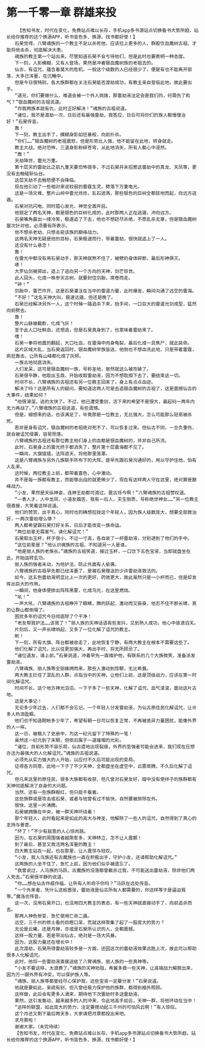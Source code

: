 # 第一千零一章 群雄来投
        【告知书友，时代在变化，免费站点难以长存，手机app多书源站点切换看书大势所趋，站长给你推荐的这个换源APP，听书音色多、换源、找书都好使！】
       石昊觉得，八臂魂族的一个教主不足以杀死他，应该拉上更多的人，群殴饮血魔树古祖，才能将他击杀，彻底解决大患。
       魂族的教主第一个站出来，尽管知道石昊不会亏待他们，但是此时也要表明一种态度。
       下一刻，人影模糊，又有人登场，果然是冲着银血魔树族的老祖去的。
       仙古，有诅咒，蕴含着莫大的危机，一般这个级数的人已经很少了，便是有也不能离开部落，大多已浑噩，在沉睡中。
       但是今日很特别，各大族群都在关注石昊能否渡劫成功，有教主亲自登临此地，故此要出手。
       “道兄，你们要做什么，难道会被一个外人挑拨，那雷劫液注定会是我们的，何需伤了和气？”银血魔树的古祖说道。
       “你我两族本就有仇，此时正好解决！”魂族的古祖说道。
       “诸位，我不是渡劫一次，日后还有最强雷劫，我答应，日后可将你们的族人都慢慢治好！”石昊传音。
       轰！
       下一刻，教主出手了，模糊身影如狂暴般，向前扑杀。
       “你们……”银血魔树的老祖震怒，但是形势比人强，他不能留在此地，转身就走。
       教主大战，绝对恐怖，三道身影粉碎苍穹，从此地消失，所有人都心中凛然。
       “轰！”
       天劫降世，雷光万重。
       第十层天的雷劫比之前九重天要恐怖很多，不过石昊并未招惹这雷劫中的真龙、天凤等，更没有去触碰斩仙台。
       这层天劫不去触怒便不会降临。
       现在他引动了一些相对来说较弱的雷霆生灵，劈落下万重电光。
       这是一场灾难，整片山岭中雷光烁烁，乱石迸溅，那些银色的巨树全都拔地而起，向远方逃遁。
       石昊对抗闪电，同时眉心发光，神觉全面开启。
       他锁定了两名天神，都是银色的巨树化成的，此时那两人正在逃遁，冲向远方。
       石昊嘴角露出一缕冷笑，极速追了下去，他也不想赶尽杀绝，不愿乱杀无辜，但是银血魔树屡次针对他，必须要有所表示。
       他不想杀老幼，只想击毙该族的巅峰战力。
       这两名天神无疑是他的目标，石昊极速而行，带着雷劫，很快就追上了一人。
       这没有什么悬念！
       轰！
       在雷光中都没有用石昊动手，那天神就熬不住了，被劈的身体碎断，最后形神俱灭。
       哧！
       大罗仙剑被掷出，追上了逃向另一个方向的天神，剑芒惊世。
       此人回头，化成一株参天古树，就要封住剑胎，席卷而走。
       “砰！”
       剑胎中，雷芒炸开，这是石昊灌注在当中的雷道力量，此时爆发，瞬间沟通了远空的雷海。
       “不好！”这名天神大叫，极速远遁，但还是晚了。
       石昊已经解决另外一人，这个时候一路追杀下来，抬手间，一口巨大的雷道光剑成型，猛然向前劈去。
       轰！
       整片山脉被截断，化成飞灰！
       至于此人口吐鲜血，还想逃，但是石昊真身到了，也意味着雷劫来了。
       噗！
       石昊一拳将他震的翻起，大口吐血，在雷海中肉身龟裂，最后化成一具焦尸，就此毙命。
       这片区域大乱，当石昊返回时，银血魔树举族皆逃，他倒也不想血洗此地，只是带着雷霆，疯狂轰击，让所有山峰都化成了灰烬。
       一族古地彻底消失。
       人们发呆，这可是银血魔树一族，号称圣地，居然就这么被攻破了。
       石昊很平静，他取出玉鼎，开始收取雷劫液，因为不想耽搁下去了，要结束这一切。
       时间不长，八臂魂族的古祖还有另一位教主回来了，身上有点点血迹。
       解决了吗？这是所有人的疑问，要知道这两人可是去追银血魔树的古祖了，这是震撼仙古的大事件，结果如何？
       “他很滑溜，逃的太快了。不过，他已遭受重创，活下来的希望不是很大，最起码一两年内无力再战了。”八臂魂族的古祖说道，有些遗憾。
       但是，细想来的话，也该满足了，毕竟那是一位教主，无比强大，怎么可能那么轻易被杀死。
       若非是身有诅咒，银血魔树的老祖绝对死不了，可以恢复过来。但仙古不同，一旦负重伤，就会被诅咒侵袭，容易殒落。
       八臂魂族的古祖还有那位教主他们身上的血都是银血魔树的，并非自己所流。
       此时，石昊身上的雷光终于都消失了，整片第十层雷海都不见了。
       一瞬间，大旗猎猎，法阵遮天，将他那里笼罩。
       这是八臂魂族与另外几族联手所布下的大阵，是早先跟石昊沟通好的，用以守护住他，怕有人乱来。
       这时候，两位教主上前，都带着喜色，心中激动。
       并不是每一族都有教主，而能够出战的就更稀少了，现在有这样两人守在这里，绝对算是巅峰战力。
       “小友，果然是天纵神姿，连神王劫都可渡过，震古烁今啊！”八臂魂族的古祖赞叹道。
       “一表人才，人中龙凤，小道友婚否，我有一后人，天生丽质，号称绝世神女……”另一位教主很直接，大笑着这样说道。
       他们的赞赏，出于真心，同时也的确想拉拢这个年轻人，因为族人级数庞大，想要全部救治好，一两次雷劫增么够？
       两人都希望跟石昊打好关系，日后才能改变一族命运。
       “两位前辈无需客气，请化解诅咒！”
       石昊取出玉杯，杯子很小，不过一寸高，各自装了一杯雷劫液，分别递到了他们的手中。
       “这位前辈是？”他认识魂族的古祖，不知道另一人是谁。
       “他是丽人族的老族长。”魂族的古祖笑道，接过玉杯，一口饮下五色宝液，当即就盘坐在此，开始运转玄功。
       丽人族的强者未动，为他护法，防止外面有人偷袭。
       八臂魂族的古祖早先都已经浑噩了，是被石昊赠送的少许雷劫液救活的。
       如今，这五色雷劫液明显比上一次的更好，药效更大，故此虽然只是一小杯而已，但是却发挥出巨大的作用。
       一瞬间，他身体便排出阵阵黑雾，化成乌光，在这里燃烧。
       “吼！”
       一声大吼，八臂魂族的古祖睁开了眼睛，腾的跃起，激动而又振奋，他忍不住不断长啸，真的让群山都倒塌了。
       困扰多年的诅咒今日彻底除了个干净！
       “老友帮我护法……该我了！”丽人族的天神话语有些发抖，见到熟人成功，他心中骇浪滔天。
       片刻后，又一声长啸响起，又多了一位化解了诅咒的教主。
       刷！
       下一刻，所有大旗、阵台都被收走了，此地恢复宁静，有两大教主在根本不需要这些了。
       他们化解了诅咒，比以往更加强大，再出手时，将无所顾忌了。
       “诸位道友，请上前。”石昊说道，冲着早先一直维护他，有联系的几个大族微笑，准备派发雷劫液。
       八臂魂族、丽人族等全部蜂拥而来，那些人激动到惊颤，无比希冀。
       两大教主拦住了混乱的人群，点指当中的天神，让他们上前，这是顶级战力，应该在第一时间化解诅咒。
       时间不长，这个地方神光滔滔，一下子多了一些天神，化解了诅咒，血气滚滚，震动这片古地。
       这是大事记！
       无论多少年过去，人们都不会忘记，一个年轻人分发雷劫液，为仙古原住民化解诅咒，让许多人热泪盈眶。
       他们也不知道期盼多少年了，希望有朝一日可以恢复正常，不再被诡异力量困扰，能像外界的人一样。
       这一日，被载入了史册中，为这一纪元留下了特殊的一笔！
       虽然这一纪元到了末期，但依旧属于一道璀璨的光彩。
       “诸位，目前形势不容乐观，仙古遗地出现裂痕，外界的至强者可能会进来，我们现在应想办法为最强大的人化解诅咒。”魂族的古祖说道。
       必须先从实力强大的人开始，以应付不久后可能出现的变局。
       征得各方同意，此地一下子了不少天神，全都盘坐在虚空中，云雾蒸腾，不久后化解了诅咒。
       但凡来这里的原住民，很多大族都有收获，但凡曾对石昊友好，暗中没有使绊子的族群都有天神彻底解决了自身的大问题。
       当然，还有一些族群眼红，但只能干看着。
       这些族群或是攻击或石昊，或者与他曾有过不愉快，自然要被排除在外。
       很快，这里一片沸腾。
       石昊被拥簇在中央，被一群天神环绕着！
       那个年轻人，此时看起来是如此的高大与神圣，他解除了一些人的诅咒，自然得到了真心的支持与善意。
       “坏了！”不少有敌意的人心惊肉跳。
       因为，在石昊的周围强者越聚愈多，天神林立，怎不让人震颤！
       到了最后，甚至又救活两名浑噩的教主！
       四大教主站在一起，也在那里，让人震惊与轻叹。
       “小友，我人马族还有古魔族也一直在积极出手，守护小友，还请帮助化解诅咒。”
       这两族的人坐不住了，急忙上前，因为他们似乎被遗忘了。
       “我曾说过，人马族的马跃、古魔族的没落都曾截杀过我，不可能送出雷劫液，除非他们两人死去。”石昊很平静的说道。
       “你……想在仙古作威作福，让所有人听命于你吗？”马跃在远处传音。
       “一个外来者，凭什么这般嚣张，雷劫液是仙古所有人都需要的，你这样等于是逼迫我等。”魔洛也传音。
       这一次，没用石昊开口，也没用四大教主的表态，有一些天神就直接动手了，向前追杀而去。
       那两人神色惨变，急忙使用亡命二遁。
       远空，三千州的修士看的目瞪口呆，荒就这样聚集了起了一股庞大的势力？
       无论是云曦，还是月婵，亦或是石昊所认识的人，全都震撼。
       这样一股力量，若是带出仙古，绝对是一场大风暴。
       因为，这股力量还在增长中！
       此次渡劫，石昊所得雷劫液较多是一方面，还因这次的雷劫液效果远胜上次，故此可以帮助很多人化解诅咒。
       此时，他将一些雷劫液直接送给了八臂魂族、丽人族的一些真神等。
       “小友不要这样，太浪费了。”魂族的天神劝阻，希冀多救一些天神，让高端战力解脱出来，因为万一跟外界有冲突，可以保护族人等。
       “魂族、丽人族等都曾经尽心保护我，这些宝液一定要分发！”石昊说道。
       他就是要如此，亲疏有别，但凡曾经极力保护他的族群，都得到格外照顾。
       这样做，此后会有更多人涌来，期待他下次雷劫时多送雷劫液。
       果然，这引发轰动，越来越多的人的冲来，令此地高手如云，天神一群，将他环绕在当中！
       “这样的联盟，如此庞大的势力，注定要搅动起三千州的可怕风云啊！”有人惊叹。
       这个月还又剩下最后两天多，大家请把月票都投出来吧。
       求月票啦！
       谢谢大家。（未完待续）
       【告知书友，时代在变化，免费站点难以长存，手机app多书源站点切换看书大势所趋，站长给你推荐的这个换源APP，听书音色多、换源、找书都好使！】